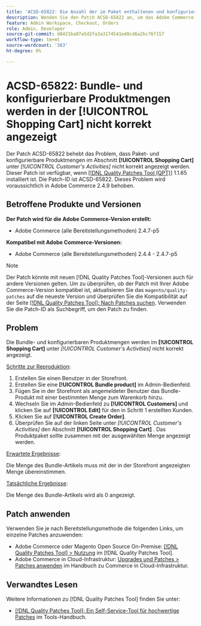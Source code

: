 ```yaml
---
title: 'ACSD-65822: Die Anzahl der im Paket enthaltenen und konfigurierbaren Produkte wird nicht korrekt im Warenkorb angezeigt.'
description: Wenden Sie den Patch ACSD-65822 an, um das Adobe Commerce-Problem zu beheben, bei dem die Menge beim Hinzufügen von Bundle-Produkten im Abschnitt Warenkorb des Kunden im Admin-Bedienfeld als 0 angezeigt wurde.
feature: Admin Workspace, Checkout, Orders
role: Admin, Developer
source-git-commit: d8421ba07a5d2fa3a3174541ed8cd6a2bc76f157
workflow-type: tm+mt
source-wordcount: '363'
ht-degree: 0%

---
```



# ACSD-65822: Bundle- und konfigurierbare Produktmengen werden in der [!UICONTROL Shopping Cart] nicht korrekt angezeigt

Der Patch ACSD-65822 behebt das Problem, dass Paket- und konfigurierbare Produktmengen im Abschnitt **[!UICONTROL Shopping Cart]** unter *[!UICONTROL Customer's Activities]* nicht korrekt angezeigt werden. Dieser Patch ist verfügbar, wenn [[!DNL Quality Patches Tool (QPT)]](/help/tools/quality-patches-tool/quality-patches-tool-to-self-serve-quality-patches.md) 1.1.65 installiert ist. Die Patch-ID ist ACSD-65822. Dieses Problem wird voraussichtlich in Adobe Commerce 2.4.9 behoben.

## Betroffene Produkte und Versionen

**Der Patch wird für die Adobe Commerce-Version erstellt:**

* Adobe Commerce (alle Bereitstellungsmethoden) 2.4.7-p5

**Kompatibel mit Adobe Commerce-Versionen:**

* Adobe Commerce (alle Bereitstellungsmethoden) 2.4.4 - 2.4.7-p5

>[!NOTE]
>
>Der Patch könnte mit neuen [!DNL Quality Patches Tool]-Versionen auch für andere Versionen gelten. Um zu überprüfen, ob der Patch mit Ihrer Adobe Commerce-Version kompatibel ist, aktualisieren Sie das `magento/quality-patches` auf die neueste Version und überprüfen Sie die Kompatibilität auf der Seite [[!DNL Quality Patches Tool]: Nach Patches suchen](https://experienceleague.adobe.com/tools/commerce-quality-patches/index.html?lang=de). Verwenden Sie die Patch-ID als Suchbegriff, um den Patch zu finden.

## Problem

Die Bundle- und konfigurierbaren Produktmengen werden im **[!UICONTROL Shopping Cart]** unter *[!UICONTROL Customer's Activities]* nicht korrekt angezeigt.

<u>Schritte zur Reproduktion</u>:

1. Erstellen Sie einen Benutzer in der Storefront.
2. Erstellen Sie eine **[!UICONTROL Bundle product]** im Admin-Bedienfeld.
3. Fügen Sie in der Storefront als angemeldeter Benutzer das Bundle-Produkt mit einer bestimmten Menge zum Warenkorb hinzu.
4. Wechseln Sie im *Admin*-Bedienfeld zu **[!UICONTROL Customers]** und klicken Sie auf **[!UICONTROL Edit]** für den in Schritt 1 erstellten Kunden.
5. Klicken Sie auf **[!UICONTROL Create Order]**.
6. Überprüfen Sie auf der linken Seite unter *[!UICONTROL Customer's Activities]* den Abschnitt **[!UICONTROL Shopping Cart]** . Das Produktpaket sollte zusammen mit der ausgewählten Menge angezeigt werden.

<u>Erwartete Ergebnisse</u>:

Die Menge des Bundle-Artikels muss mit der in der Storefront angezeigten Menge übereinstimmen.

<u>Tatsächliche Ergebnisse</u>:

Die Menge des Bundle-Artikels wird als 0 angezeigt.

## Patch anwenden

Verwenden Sie je nach Bereitstellungsmethode die folgenden Links, um einzelne Patches anzuwenden:

* Adobe Commerce oder Magento Open Source On-Premise: [[!DNL Quality Patches Tool] > Nutzung](/help/tools/quality-patches-tool/usage.md) im [!DNL Quality Patches Tool].
* Adobe Commerce in Cloud-Infrastruktur: [Upgrades und Patches > Patches anwenden](https://experienceleague.adobe.com/docs/commerce-cloud-service/user-guide/develop/upgrade/apply-patches.html?lang=de) im Handbuch zu Commerce in Cloud-Infrastruktur.

## Verwandtes Lesen

Weitere Informationen zu [!DNL Quality Patches Tool] finden Sie unter:

* [[!DNL Quality Patches Tool]: Ein Self-Service-Tool für hochwertige Patches](/help/tools/quality-patches-tool/quality-patches-tool-to-self-serve-quality-patches.md) im Tools-Handbuch.
